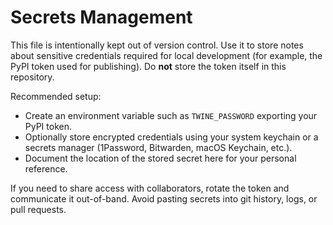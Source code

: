 # Secrets Management

This file is intentionally kept out of version control. Use it to store notes about
sensitive credentials required for local development (for example, the PyPI token
used for publishing). Do **not** store the token itself in this repository.

Recommended setup:
- Create an environment variable such as `TWINE_PASSWORD` exporting your PyPI token.
- Optionally store encrypted credentials using your system keychain or a secrets
  manager (1Password, Bitwarden, macOS Keychain, etc.).
- Document the location of the stored secret here for your personal reference.

If you need to share access with collaborators, rotate the token and communicate it
out-of-band. Avoid pasting secrets into git history, logs, or pull requests.
